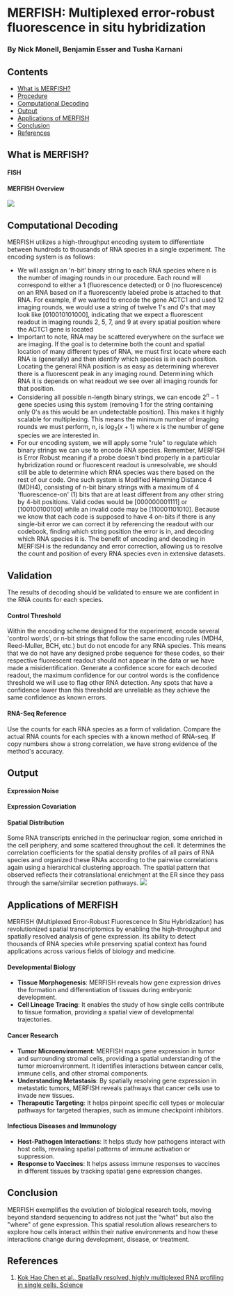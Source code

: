 # MERFISH: Multiplexed error-robust fluorescence in situ hybridization
### By Nick Monell, Benjamin Esser and Tusha Karnani

## Contents
* [What is MERFISH?](#what-is-merfish)
* [Procedure](#procedure)
* [Computational Decoding](#computational-decoding)
* [Output](#output)
* [Applications of MERFISH](#applications-of-merfish)
* [Conclusion](#conclusion)
* [References](#references)

## What is MERFISH?
#### FISH
#### MERFISH Overview
![](https://github.com/tkarnani/BENG183_2024Fall_Applied-Genomic-Technologies/blob/main/Final_Paper/Group_9_MERFISH/Images/merfish1.png)

## Computational Decoding
MERFISH utilizes a high-throughput encoding system to differentiate between hundreds to thousands of RNA species in a single experiment. The encoding system is as follows:

* We will assign an 'n-bit' binary string to each RNA species where n is the number of imaging rounds in our procedure. Each round will correspond to either a 1 (fluorescence detected) or 0 (no fluorescence) on an RNA based on if a fluorescently labeled probe is attached to that RNA. For example, if we wanted to encode the gene ACTC1 and used 12 imaging rounds, we would use a string of twelve 1's and 0's that may look like [010010101000], indicating that we expect a fluorescent readout in imaging rounds 2, 5, 7, and 9 at every spatial position where the ACTC1 gene is located
* Important to note, RNA may be scattered everywhere on the surface we are imaging. If the goal is to determine both the count and spatial location of many different types of RNA, we must first locate where each RNA is (generally) and then identify which species is in each position. Locating the general RNA position is as easy as determining wherever there is a fluorescent peak in any imaging round. Determining which RNA it is depends on what readout we see over all imaging rounds for that position.
* Considering all possible n-length binary strings, we can encode $2^n - 1$ gene species using this system (removing 1 for the string containing only 0's as this would be an undetectable position). This makes it highly scalable for multiplexing. This means the minimum number of imaging rounds we must perform, n, is $\log_2(x + 1)$ where x is the number of gene species we are interested in.
* For our encoding system, we will apply some "rule" to regulate which binary strings we can use to encode RNA species. Remember, MERFISH is Error Robust meaning if a probe doesn't bind properly in a particular hybridization round or fluorescent readout is unresolvable, we should still be able to determine which RNA species was there based on the rest of our code. One such system is Modified Hamming Distance 4 (MDH4), consisting of n-bit binary strings with a maximum of 4 'fluorescence-on' (1) bits that are at least different from any other string by 4-bit positions. Valid codes would be [000000001111] or [100100100100] while an invalid code may be [110001101010]. Because we know that each code is supposed to have 4 on-bits if there is any single-bit error we can correct it by referencing the readout with our codebook, finding which string position the error is in, and decoding which RNA species it is. 
The benefit of encoding and decoding in MERFISH is the redundancy and error correction, allowing us to resolve the count and position of every RNA species even in extensive datasets.
## Validation
The results of decoding should be validated to ensure we are confident in the RNA counts for each species.
#### Control Threshold
Within the encoding scheme designed for the experiment, encode several 'control words', or n-bit strings that follow the same encoding rules (MDH4, Reed-Muller, BCH, etc.) but do not encode for any RNA species. This means that we do not have any designed probe sequence for these codes, so their respective fluorescent readout should not appear in the data or we have made a misidentification. Generate a confidence score for each decoded readout, the maximum confidence for our control words is the confidence threshold we will use to flag other RNA detection. Any spots that have a confidence lower than this threshold are unreliable as they achieve the same confidence as known errors. 
#### RNA-Seq Reference
Use the counts for each RNA species as a form of validation. Compare the actual RNA counts for each species with a known method of RNA-seq. If copy numbers show a strong correlation, we have strong evidence of the method's accuracy.

## Output
#### Expression Noise
#### Expression Covariation
#### Spatial Distribution
Some RNA transcripts enriched in the perinuclear region, some enriched in the cell periphery, and some scattered throughout the cell.
It determines the correlation coefficients for the spatial density profiles of all pairs of RNA species and organized these RNAs according to the pairwise correlations again using a hierarchical clustering approach.
The spatial pattern that observed reflects their cotranslational enrichment at the ER since they pass through the same/similar secretion pathways.
![](https://github.com/tkarnani/BENG183_2024Fall_Applied-Genomic-Technologies/tree/main/Final_Paper/Group_9_MERFISH/Images/spatial.jpeg)


## Applications of MERFISH
MERFISH (Multiplexed Error-Robust Fluorescence In Situ Hybridization) has revolutionized spatial transcriptomics by enabling the high-throughput and spatially resolved analysis of gene expression. Its ability to detect thousands of RNA species while preserving spatial context has found applications across various fields of biology and medicine.
#### Developmental Biology
- **Tissue Morphogenesis**: MERFISH reveals how gene expression drives the formation and differentiation of tissues during embryonic development.
- **Cell Lineage Tracing**: It enables the study of how single cells contribute to tissue formation, providing a spatial view of developmental trajectories.
#### Cancer Research
- **Tumor Microenvironment**: MERFISH maps gene expression in tumor and surrounding stromal cells, providing a spatial understanding of the tumor microenvironment.
It identifies interactions between cancer cells, immune cells, and other stromal components.
- **Understanding Metastasis**: By spatially resolving gene expression in metastatic tumors, MERFISH reveals pathways that cancer cells use to invade new tissues.
- **Therapeutic Targeting**: It helps pinpoint specific cell types or molecular pathways for targeted therapies, such as immune checkpoint inhibitors.
#### Infectious Diseases and Immunology
- **Host-Pathogen Interactions**: It helps study how pathogens interact with host cells, revealing spatial patterns of immune activation or suppression.
- **Response to Vaccines**: It helps assess immune responses to vaccines in different tissues by tracking spatial gene expression changes.

## Conclusion
MERFISH exemplifies the evolution of biological research tools, moving beyond standard sequencing to address not just the "what" but also the "where" of gene expression. This spatial resolution allows researchers to explore how cells interact within their native environments and how these interactions change during development, disease, or treatment.

## References
1. [Kok Hao Chen et al., Spatially resolved, highly multiplexed RNA profiling in single cells, Science](https://www.science.org/doi/10.1126/science.aaa6090)
